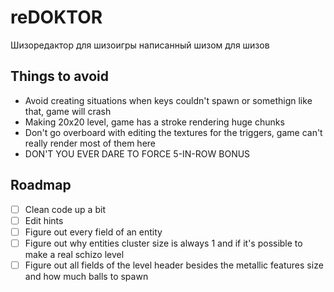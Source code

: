 # reDOKTOR
Шизоредактор для шизоигры написанный шизом для шизов

## Things to avoid
- Avoid creating situations when keys couldn't spawn or somethign like that, game will crash
- Making 20x20 level, game has a stroke rendering huge chunks
- Don't go overboard with editing the textures for the triggers, game can't really render most of them here
- DON'T YOU EVER DARE TO FORCE 5-IN-ROW BONUS

## Roadmap

- [ ] Clean code up a bit
- [ ] Edit hints
- [ ] Figure out every field of an entity
- [ ] Figure out why entities cluster size is always 1 and if it's possible to make a real schizo level
- [ ] Figure out all fields of the level header besides the metallic features size and how much balls to spawn
